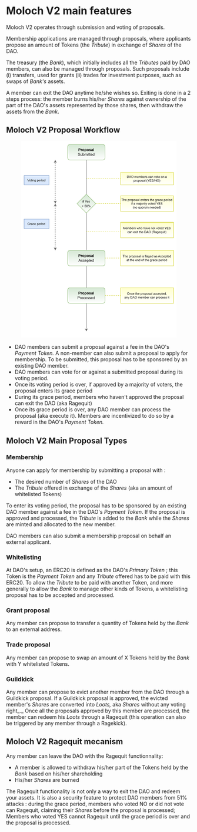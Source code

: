 # Moloch V2 main features

Moloch V2 operates through submission and voting of proposals.&#x20;

Membership applications are managed through proposals, where applicants propose an amount of Tokens (the _Tribute_) in exchange of _Shares_ of the DAO.

The treasury (the _Bank_), which initially includes all the _Tributes_ paid by DAO members, can also be managed through proposals. Such proposals include (i) transfers, used for grants (ii) trades for investment purposes, such as swaps of _Bank's_ assets.

A member can exit the DAO anytime he/she wishes so. Exiting is done in a 2 steps process: the member burns his/her _Shares_ against ownership of the part of the DAO's assets represented by those shares, then withdraw the assets from the _Bank_.

## Moloch V2 Proposal Workflow

<figure><img src="../../.gitbook/assets/image (8).png" alt=""><figcaption></figcaption></figure>

* DAO members can submit a proposal against a fee in the DAO's _Payment Token._ A non-member can also submit a proposal to apply for membership. To be submitted, this proposal has to be sponsored by an existing DAO member.
* DAO members can vote for or against a submitted proposal during its voting period.
* Once its voting period is over, if approved by a majority of voters, the proposal enters its grace period
* During its grace period, members who haven't approved the proposal can exit the DAO (aka Ragequit)
* Once its grace period is over, any DAO member can process the proposal (aka execute it). Members are incentivized to do so by a reward in the DAO's _Payment Token._

## Moloch V2 Main Proposal Types

### Membership

Anyone can apply for membership by submitting a proposal with :

* The desired number of _Shares_ of the DAO
* The _Tribute_ offered in exchange of the _Shares_ (aka an amount of whitelisted Tokens)

To enter its voting period, the proposal has to be sponsored by an existing DAO member against a fee in the DAO's _Payment Token_. If the proposal is approved and processed, the _Tribute_ is added to the _Bank_ while the _Shares_ are minted and allocated to the new member.

DAO members can also submit a membership proposal on behalf an external applicant.

### Whitelisting

At DAO's setup, an ERC20 is defined as the DAO's _Primary Token_ ; this Token is the _Payment Token_ and any _Tribute_ offered has to be paid with this ERC20. To allow the _Tribute_ to be paid with another Token, and more generally to allow the _Bank_ to manage other kinds of Tokens, a whitelisting proposal has to be accepted and processed.

### Grant proposal

Any member can propose to transfer a quantity of Tokens held by the _Bank_ to an external address.

### Trade proposal

Any member can propose to swap an amount of X Tokens held by the _Bank_ with Y whitelisted Tokens.

### Guildkick

Any member can propose to evict another member from the DAO through a Guildkick proposal. If a Guildkick proposal is approved, the evicted member's _Shares_ are converted into _Loots,_ aka _Shares_ without any voting right_._ Once all the proposals approved by this member are processed, the member can redeem his _Loots_ through a Ragequit (this operation can also be triggered by any member through a Ragekick).

## Moloch V2 Ragequit mecanism

Any member can leave the DAO with the Ragequit functionnality:

* A member is allowed to withdraw his/her part of the Tokens held by the _Bank_ based on his/her shareholding
* &#x20;His/her _Shares_ are burned

The Ragequit functionality is not only a way to exit the DAO and redeem your assets. It is also a security feature to protect DAO members from 51% attacks : during the grace period, members who voted NO or did not vote can Ragequit, claiming their _Shares_ before the proposal is processed; Members who voted YES cannot Ragequit until the grace period is over and the proposal is processed.
